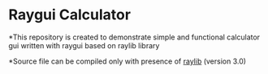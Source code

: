 # Raygui Calculator

*This repository is created to demonstrate simple and functional calculator gui written with raygui based on raylib library

*Source file can be compiled only with presence of [raylib](https://www.raylib.com/) (version 3.0) 

